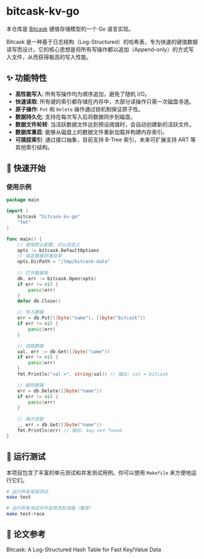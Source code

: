 # bitcask-kv-go

本仓库是 [Bitcask](https://riak.com/assets/bitcask-intro.pdf) 键值存储模型的一个 Go 语言实现。

Bitcask 是一种基于日志结构（Log-Structured）的哈希表，专为快速的键值数据读写而设计。它的核心思想是将所有写操作都以追加（Append-only）的方式写入文件，从而获得极高的写入性能。

## ✨ 功能特性

-   **高性能写入**: 所有写操作均为顺序追加，避免了随机 I/O。
-   **快速读取**: 所有键的索引都存储在内存中，大部分读操作只需一次磁盘寻道。
-   **原子操作**: `Put` 和 `Delete` 操作通过锁机制保证原子性。
-   **数据持久化**: 支持在每次写入后将数据同步到磁盘。
-   **数据文件轮转**: 当活跃数据文件达到预设阈值时，会自动创建新的活跃文件。
-   **数据库重启**: 能够从磁盘上的数据文件重新加载并构建内存索引。
-   **可插拔索引**: 通过接口抽象，目前支持 B-Tree 索引，未来可扩展支持 ART 等其他索引结构。

## 🚀 快速开始

### 使用示例

```go
package main

import (
	bitcask "bitcask-kv-go"
	"fmt"
)

func main() {
	// 使用默认配置，可以自定义
	opts := bitcask.DefaultOptions
	// 指定数据存储目录
	opts.DirPath = "/tmp/bitcask-data"
	
	// 打开数据库
	db, err := bitcask.Open(opts)
	if err != nil {
		panic(err)
	}
	defer db.Close()

	// 写入数据
	err = db.Put([]byte("name"), []byte("bitcask"))
	if err != nil {
		panic(err)
	}

	// 读取数据
	val, err := db.Get([]byte("name"))
	if err != nil {
		panic(err)
	}
	fmt.Println("val =", string(val)) // 输出: val = bitcask

	// 删除数据
	err = db.Delete([]byte("name"))
	if err != nil {
		panic(err)
	}
    
    // 再次读取
    _, err = db.Get([]byte("name"))
    fmt.Println(err) // 输出: key not found
}
```

## 🧪 运行测试

本项目包含了丰富的单元测试和并发测试用例。你可以使用 `Makefile` 来方便地运行它们。

```sh
# 运行所有常规测试
make test

# 运行所有测试并开启竞态检测器（推荐）
make test-race
```

## 📜 论文参考

Bitcask: A Log-Structured Hash Table for Fast Key/Value Data